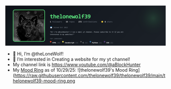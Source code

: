 ![thelonewolf39's GitHub Banner](https://raw.githubusercontent.com/thelonewolf39/thelonewolf39/main/banner.png)
- 👋 Hi, I’m @theLoneWolf!
- 👀 I’m interested in Creating a website for my yt channel!
- My channel link is https://www.youtube.com/@aBlockHunter
- My [Mood Ring](thelonewolf39.github.io/Github-Mood-Rings/) as of 10/29/25: ![thelonewolf39's Mood Ring] (https://raw.githubusercontent.com/thelonewolf39/thelonewolf39/main/thelonewolf39-mood-ring.png

<!---
aiden257/aiden257 is a ✨ special ✨ repository because its `README.md` (this file) appears on your GitHub profile.
You can click the Preview link to take a look at your changes.
--->
